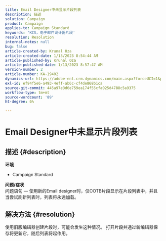 ```yaml
---
title: Email Designer中未显示片段列表
description: 描述
solution: Campaign
product: Campaign
applies-to: Campaign Standard
keywords: 'KCS，电子邮件设计器片段'
resolution: Resolution
internal-notes: null
bug: false
article-created-by: Krunal Oza
article-created-date: 1/13/2023 8:54:44 AM
article-published-by: Krunal Oza
article-published-date: 1/13/2023 8:57:47 AM
version-number: 2
article-number: KA-19402
dynamics-url: https://adobe-ent.crm.dynamics.com/main.aspx?forceUCI=1&pagetype=entityrecord&etn=knowledgearticle&id=0ec239ec-1f93-ed11-aad1-6045bd006793
exl-id: ef94f5e6-a493-4eff-ab6c-cf4de868b1ca
source-git-commit: 445a97e3d6e759ea174f55cfa025d4788c5a9375
workflow-type: tm+mt
source-wordcount: '89'
ht-degree: 6%

---
```


# Email Designer中未显示片段列表

## 描述 {#description}

<b>环境</b>
- Campaign Standard



<b>问题/症状</b><br>问题语句 — 使用新的Email designer时，仅OOTB片段显示在片段列表中，并且当尝试刷新列表时，列表将永远加载。

## 解决方法 {#resolution}


使用旧版编辑器创建片段时，可能会发生这种情况。 打开片段并通过新编辑器保存将更新它，随后列表将起作用。
